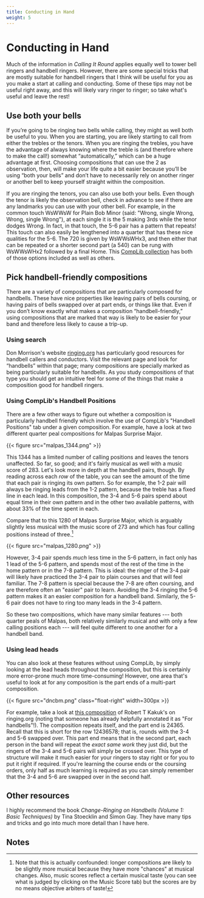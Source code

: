 ```yaml
---
title: Conducting in Hand
weight: 5
---
```


# Conducting in Hand

Much of the information in _Calling It Round_ applies equally well to tower bell ringers and handbell ringers. However, there are some special tricks that are mostly suitable for handbell ringers that I think will be useful for you as you make a start at calling and conducting. Some of these tips may not be useful right away, and this will likely vary ringer to ringer; so take what's useful and leave the rest!

## Use both your bells

If you’re going to be ringing two bells while calling, they might as well both be useful to you. When you are starting, you are likely starting to call from either the trebles or the tenors. When you are ringing the trebles, you have the advantage of always knowing where the treble is (and therefore where to make the call!) somewhat “automatically,” which can be a huge advantage at first. Choosing compositions that can use the 2 as observation, then, will make your life quite a bit easier because you’ll be using “both your bells” and don’t have to necessarily rely on another ringer or another bell to keep yourself straight within the composition.

If you are ringing the tenors, you can also use both your bells. Even though the tenor is likely the observation bell, check in advance to see if there are any landmarks you can use with your other bell. For example, in the common touch WsWWsW for Plain Bob Minor (said: "Wrong, single Wrong, Wrong, single Wrong"), at each single it is the 5 making 3rds while the tenor dodges Wrong. In fact, in that touch, the 5-6 pair has a pattern that repeats! This touch can also easily be lengthened into a quarter that has these nice qualities for the 5-6. The 720 is given by WsWWsWHx3, and then either that can be repeated or a shorter second part (a 540) can be rung with WsWWsWHx2 followed by a final Home. This [CompLib collection](https://complib.org/collection/10904) has both of those options included as well as others.

## Pick handbell-friendly compositions

There are a variety of compositions that are particularly composed for handbells. These have nice properties like leaving pairs of bells coursing, or having pairs of bells swapped over at part ends, or things like that. Even if you don’t know exactly what makes a composition “handbell-friendly,” using compositions that are marked that way is likely to be easier for your band and therefore less likely to cause a trip-up. 


### Using search

Don Morrison's website [ringing.org](https://ringing.org/) has particularly good resources for handbell callers and conductors. Visit the relevant page and look for “handbells” within that page; many compositions are specially marked as being particularly suitable for handbells. As you study compositions of that type you should get an intuitive feel for some of the things that make a composition good for handbell ringers.


### Using CompLib's Handbell Positions

There are a few other ways to figure out whether a composition is particularly handbell friendly which involve the use of CompLib's "Handbell Positions" tab under a given composition. For example, have a look at two different quarter peal compositions for Malpas Surprise Major. 

{{< figure src="malpas_1344.png" >}}

This 1344 has a limited number of calling positions and leaves the tenors unaffected. So far, so good; and it's fairly musical as well with a music score of 283. Let's look more in depth at the handbell pairs, though. By reading across each _row_ of the table, you can see the amount of the time that each pair is ringing its own pattern. So for example, the 1-2 pair will always be ringing leads from the 1-2 pattern, because the treble has a fixed line in each lead. In this composition, the 3-4 and 5-6 pairs spend about equal time in their own pattern and in the other two available patterns, with about 33\% of the time spent in each. 

Compare that to this 1280 of Malpas Surprise Major, which is arguably slightly less musical with the music score of 273 and which has four calling positions instead of three.[^1]


{{< figure src="malpas_1280.png" >}}

However, 3-4 pair spends _much_ less time in the 5-6 pattern, in fact only has 1 lead of the 5-6 pattern, and spends most of the rest of the time in the home pattern or in the 7-8 pattern. This is ideal: the ringer of the 3-4 pair will likely have practiced the 3-4 pair to plain courses and that will feel familiar. The 7-8 pattern is special because the 7-8 are often coursing, and are therefore often an "easier" pair to learn. Avoiding the 3-4 ringing the 5-6 pattern makes it an easier composition for a handbell band. Similarly, the 5-6 pair does not have to ring too many leads in the 3-4 pattern. 

So these two compositions, which have many similar features --- both quarter peals of Malpas, both relatively similarly musical and with only a few calling positions each --- will feel quite different to one another for a handbell band. 

### Using lead heads

You can also look at these features without using CompLib, by simply looking at the lead heads throughout the composition, but this is certainly more error-prone much more time-consuming! However, one area that's useful to look at for any composition is the part ends of a multi-part composition. 

{{< figure src="dncbm.png" class="float-right" width=300px >}}

For example, take a look at [this composition](https://ringing.org/composition/?id=10824) of Robert T Kakuk's on ringing.org (noting that someone has already helpfully annotated it as "For handbells"!). The composition repeats itself, and the part end is 24365. Recall that this is short for the row 12436578; that is, rounds with the 3-4 and 5-6 swapped over. This part end means that in the second part, each person in the band will repeat the _exact same work_ they just did, but the ringers of the 3-4 and 5-6 pairs will simply be crossed over. This type of structure will make it much easier for your ringers to stay right or for you to put it right if required. If you're learning the course ends or the coursing orders, only half as much learning is required as you can simply remember that the 3-4 and 5-6 are swapped over in the second half.

## Other resources

I highly recommend the book _Change-Ringing on Handbells (Volume 1: Basic Techniques)_ by Tina Stoecklin and Simon Gay. They have many tips and tricks and go into much more detail than I have here.

## Notes

[^1]:
	Note that this is actually confounded: longer compositions are likely to be slightly more musical because they have more "chances" at musical changes. Also, music scores reflect a certain musical taste (you can see what is judged by clicking on the Music Score tab) but the scores are by no means objective arbiters of taste!
